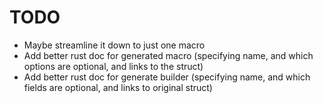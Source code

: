 # TODO
 * Maybe streamline it down to just one macro
 * Add better rust doc for generated macro (specifying name, and which options are optional, and links to the struct)
 * Add better rust doc for generate builder (specifying name, and which fields are optional, and links to original struct)